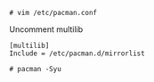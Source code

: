 ```
# vim /etc/pacman.conf
```

Uncomment multilib

```
[multilib]
Include = /etc/pacman.d/mirrorlist
```

```
# pacman -Syu
```

